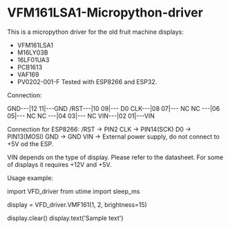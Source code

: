 # VFM161LSA1-Micropython-driver

This is a micropython driver for the old fruit machine displays:
- VFM161LSA1
- M16LY03B
- 16LF01UA3
- PCB1613
- VAF169 
- PV0202-001-F
Tested with ESP8266 and ESP32.

Connection:

 GND---|12 11|---GND
/RST---|10 09|--- D0
 CLK---|08 07|--- NC
 NC ---|06 05|--- NC
 NC ---|04 03|--- NC
 VIN---|02 01|---VIN
 
 Connection for ESP8266:
 /RST -> PIN2
  CLK -> PIN14(SCK)
  D0  -> PIN13(MOSI)
  GND -> GND
  VIN -> External power supply, do not connect to +5V od the ESP.
  
 VIN depends on the type of display. Please refer to the datasheet. For some of displays it requires +12V and +5V.
 
Usage example:

import VFD_driver
from utime import sleep_ms

display = VFD_driver.VMF161(1, 2, brightness=15)

display.clear()
display.text('Sample text')

